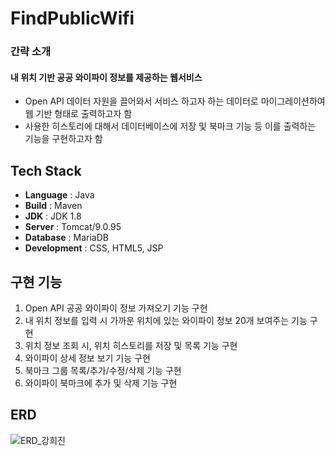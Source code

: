 # FindPublicWifi
### 간략 소개
#### 내 위치 기반 공공 와이파이 정보를 제공하는 웹서비스
- Open API 데이터 자원을 끌어와서 서비스 하고자 하는 데이터로 마이그레이션하여 웹 기반 형태로 출력하고자 함
- 사용한 히스토리에 대해서 데이터베이스에 저장 및 북마크 기능 등 이를 출력하는 기능을 구현하고자 함

## Tech Stack
- **Language** : Java
- **Build** : Maven
- **JDK** : JDK 1.8
- **Server** : Tomcat/9.0.95
- **Database** : MariaDB
- **Development** : CSS, HTML5, JSP

## 구현 기능
1. Open API 공공 와이파이 정보 가져오기 기능 구현
2. 내 위치 정보를 입력 시 가까운 위치에 있는 와이파이 정보 20개 보여주는 기능 구현
3. 위치 정보 조회 시, 위치 히스토리를 저장 및 목록 기능 구현
4. 와이파이 상세 정보 보기 기능 구현
5. 북마크 그룹 목록/추가/수정/삭제 기능 구현
6. 와이파이 북마크에 추가 및 삭제 기능 구현

## ERD
![ERD_강희진](https://github.com/user-attachments/assets/01692313-1452-4d74-99ad-93b847fcb680)
